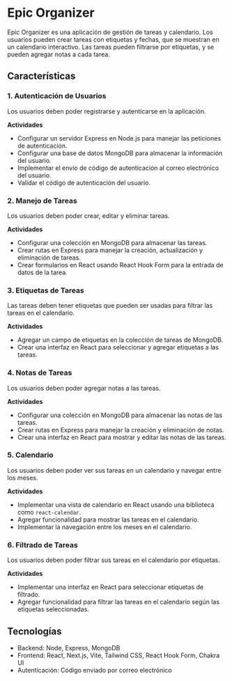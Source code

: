 # Epic Organizer

Epic Organizer es una aplicación de gestión de tareas y calendario. Los usuarios pueden crear tareas con etiquetas y fechas, que se muestran en un calendario interactivo. Las tareas pueden filtrarse por etiquetas, y se pueden agregar notas a cada tarea. 

## Características

### 1. Autenticación de Usuarios
Los usuarios deben poder registrarse y autenticarse en la aplicación.

**Actividades**
- Configurar un servidor Express en Node.js para manejar las peticiones de autenticación.
- Configurar una base de datos MongoDB para almacenar la información del usuario.
- Implementar el envío de código de autenticación al correo electrónico del usuario.
- Validar el código de autenticación del usuario.

### 2. Manejo de Tareas
Los usuarios deben poder crear, editar y eliminar tareas.

**Actividades**
- Configurar una colección en MongoDB para almacenar las tareas.
- Crear rutas en Express para manejar la creación, actualización y eliminación de tareas.
- Crear formularios en React usando React Hook Form para la entrada de datos de la tarea.

### 3. Etiquetas de Tareas
Las tareas deben tener etiquetas que pueden ser usadas para filtrar las tareas en el calendario.

**Actividades**
- Agregar un campo de etiquetas en la colección de tareas de MongoDB.
- Crear una interfaz en React para seleccionar y agregar etiquetas a las tareas.

### 4. Notas de Tareas
Los usuarios deben poder agregar notas a las tareas.

**Actividades**
- Configurar una colección en MongoDB para almacenar las notas de las tareas.
- Crear rutas en Express para manejar la creación y eliminación de notas.
- Crear una interfaz en React para mostrar y editar las notas de las tareas.

### 5. Calendario
Los usuarios deben poder ver sus tareas en un calendario y navegar entre los meses.

**Actividades**
- Implementar una vista de calendario en React usando una biblioteca como `react-calendar`.
- Agregar funcionalidad para mostrar las tareas en el calendario.
- Implementar la navegación entre los meses en el calendario.

### 6. Filtrado de Tareas
Los usuarios deben poder filtrar sus tareas en el calendario por etiquetas.

**Actividades**
- Implementar una interfaz en React para seleccionar etiquetas de filtrado.
- Agregar funcionalidad para filtrar las tareas en el calendario según las etiquetas seleccionadas.

## Tecnologías

- Backend: Node, Express, MongoDB
- Frontend: React, Next.js, Vite, Tailwind CSS, React Hook Form, Chakra UI
- Autenticación: Código enviado por correo electrónico
